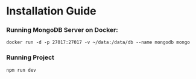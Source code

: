 # Installation Guide

### Running MongoDB Server on Docker:

```
docker run -d -p 27017:27017 -v ~/data:/data/db --name mongodb mongo
```

### Running Project
```
npm run dev
```